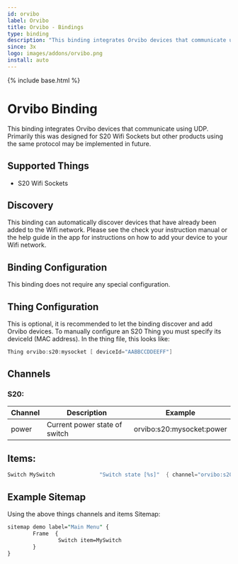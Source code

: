 ```yaml
---
id: orvibo
label: Orvibo
title: Orvibo - Bindings
type: binding
description: "This binding integrates Orvibo devices that communicate using UDP."
since: 3x
logo: images/addons/orvibo.png
install: auto
---
```


<!-- Attention authors: Do not edit directly. Please add your changes to the appropriate source repository -->

{% include base.html %}

# Orvibo Binding

<AddonLogo />

This binding integrates Orvibo devices that communicate using UDP.
Primarily this was designed for S20 Wifi Sockets but other products using the same protocol may be implemented in future.

## Supported Things

- S20 Wifi Sockets

## Discovery

This binding can automatically discover devices that have already been added to the Wifi network.  Please see the check your instruction manual or the help guide in the app for instructions on how to add your device to your Wifi network.

## Binding Configuration

This binding does not require any special configuration.

## Thing Configuration

This is optional, it is recommended to let the binding discover and add Orvibo devices.
To manually configure an S20 Thing you must specify its deviceId (MAC address).
In the thing file, this looks like:

```java
Thing orvibo:s20:mysocket [ deviceId="AABBCCDDEEFF"]
```

## Channels

### S20:

| Channel | Description                   | Example                   |
|---------|-------------------------------|---------------------------|
| power   | Current power state of switch | orvibo:s20:mysocket:power |

## Items:

```java
Switch MySwitch              "Switch state [%s]"  { channel="orvibo:s20:mysocket:power" }
```

## Example Sitemap

Using the above things channels and items
Sitemap:

```perl
sitemap demo label="Main Menu" {
        Frame  {
                Switch item=MySwitch
        }
}
```
